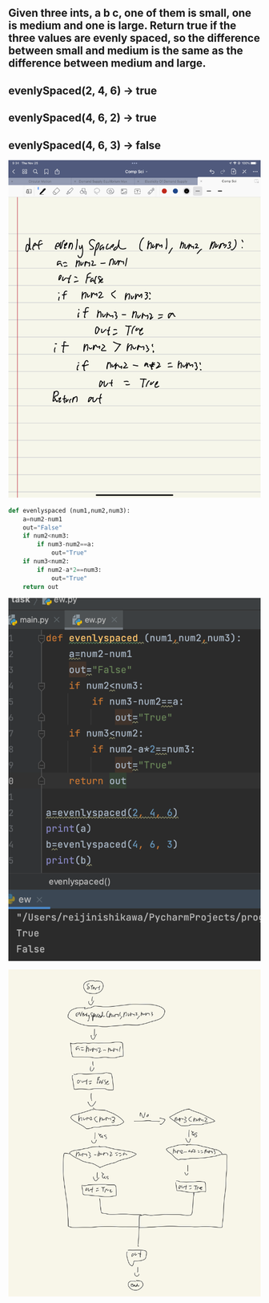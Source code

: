 ## Given three ints, a b c, one of them is small, one is medium and one is large. Return true if the three values are evenly spaced, so the difference between small and medium is the same as the difference between medium and large. 

## evenlySpaced(2, 4, 6) → true
## evenlySpaced(4, 6, 2) → true
## evenlySpaced(4, 6, 3) → false

![](quiz014.jpeg)
```.py
def evenlyspaced (num1,num2,num3):
    a=num2-num1
    out="False"
    if num2<num3:
        if num3-num2==a:
            out="True"
    if num3<num2:
        if num2-a*2==num3:
            out="True"
    return out
```
![](quiz014out.png)

![](quiz014flow.jpg)
